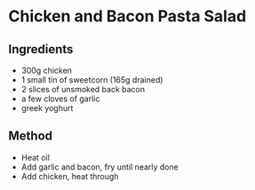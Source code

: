 # Chicken and Bacon Pasta Salad

## Ingredients

 * 300g chicken
 * 1 small tin of sweetcorn (165g drained)
 * 2 slices of unsmoked back bacon
 * a few cloves of garlic
 * greek yoghurt

## Method

 * Heat oil
 * Add garlic and bacon, fry until nearly done
 * Add chicken, heat through